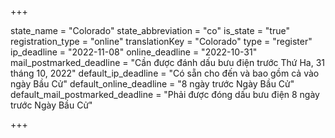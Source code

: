 +++

state_name = "Colorado"
state_abbreviation = "co"
is_state = "true"
registration_type = "online"
translationKey = "Colorado"
type = "register"
ip_deadline = "2022-11-08"
online_deadline = "2022-10-31"
mail_postmarked_deadline = "Cần được đánh dấu bưu điện trước Thứ Ha, 31 tháng 10, 2022"
default_ip_deadline = "Có sẵn cho đến và bao gồm cả vào ngày Bầu Cử"
default_online_deadline = "8 ngày trước Ngày Bầu Cử"
default_mail_postmarked_deadline = "Phải được đóng dấu bưu điện 8 ngày trước Ngày Bầu Cử"

+++